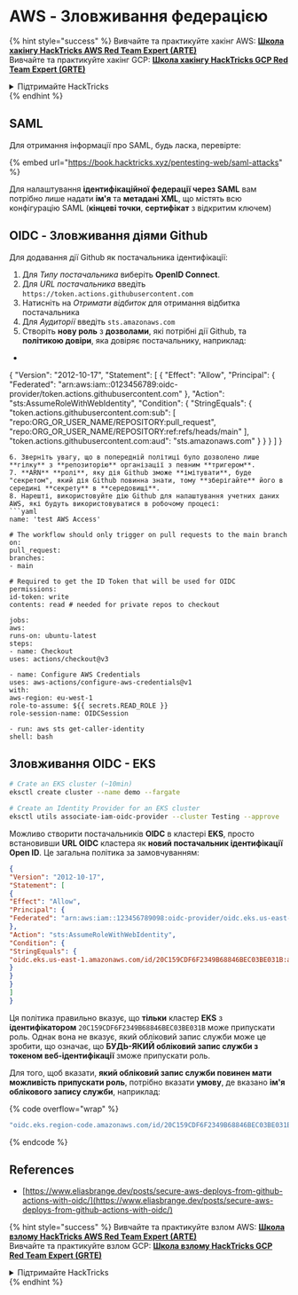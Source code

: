 # AWS - Зловживання федерацією

{% hint style="success" %}
Вивчайте та практикуйте хакінг AWS: <img src="/.gitbook/assets/image.png" alt="" data-size="line">[**Школа хакінгу HackTricks AWS Red Team Expert (ARTE)**](https://training.hacktricks.xyz/courses/arte)<img src="/.gitbook/assets/image.png" alt="" data-size="line">\
Вивчайте та практикуйте хакінг GCP: <img src="/.gitbook/assets/image (2).png" alt="" data-size="line">[**Школа хакінгу HackTricks GCP Red Team Expert (GRTE)**<img src="/.gitbook/assets/image (2).png" alt="" data-size="line">](https://training.hacktricks.xyz/courses/grte)

<details>

<summary>Підтримайте HackTricks</summary>

* Перевірте [**плани підписки**](https://github.com/sponsors/carlospolop)!
* **Приєднуйтесь до** 💬 [**групи Discord**](https://discord.gg/hRep4RUj7f) або [**групи Telegram**](https://t.me/peass) або **слідкуйте** за нами на **Twitter** 🐦 [**@hacktricks\_live**](https://twitter.com/hacktricks\_live)**.**
* **Поширюйте хакінг-прийоми, надсилаючи PR до** [**HackTricks**](https://github.com/carlospolop/hacktricks) та [**HackTricks Cloud**](https://github.com/carlospolop/hacktricks-cloud) репозиторіїв GitHub.

</details>
{% endhint %}

## SAML

Для отримання інформації про SAML, будь ласка, перевірте:

{% embed url="https://book.hacktricks.xyz/pentesting-web/saml-attacks" %}

Для налаштування **ідентифікаційної федерації через SAML** вам потрібно лише надати **ім'я** та **метадані XML**, що містять всю конфігурацію SAML (**кінцеві точки**, **сертифікат** з відкритим ключем)

## OIDC - Зловживання діями Github

Для додавання дії Github як постачальника ідентифікації:

1. Для _Типу постачальника_ виберіть **OpenID Connect**.
2. Для _URL постачальника_ введіть `https://token.actions.githubusercontent.com`
3. Натисніть на _Отримати відбиток_ для отримання відбитка постачальника
4. Для _Аудиторії_ введіть `sts.amazonaws.com`
5. Створіть **нову роль** з **дозволами**, які потрібні дії Github, та **політикою довіри**, яка довіряє постачальнику, наприклад:
* ```json
{
"Version": "2012-10-17",
"Statement": [
{
"Effect": "Allow",
"Principal": {
"Federated": "arn:aws:iam::0123456789:oidc-provider/token.actions.githubusercontent.com"
},
"Action": "sts:AssumeRoleWithWebIdentity",
"Condition": {
"StringEquals": {
"token.actions.githubusercontent.com:sub": [
"repo:ORG_OR_USER_NAME/REPOSITORY:pull_request",
"repo:ORG_OR_USER_NAME/REPOSITORY:ref:refs/heads/main"
],
"token.actions.githubusercontent.com:aud": "sts.amazonaws.com"
}
}
}
]
}
```
6. Зверніть увагу, що в попередній політиці було дозволено лише **гілку** з **репозиторію** організації з певним **тригером**.
7. **ARN** **ролі**, яку дія Github зможе **імітувати**, буде "секретом", який дія Github повинна знати, тому **зберігайте** його в середині **секрету** в **середовищі**.
8. Нарешті, використовуйте дію Github для налаштування учетних даних AWS, які будуть використовуватися в робочому процесі:
```yaml
name: 'test AWS Access'

# The workflow should only trigger on pull requests to the main branch
on:
pull_request:
branches:
- main

# Required to get the ID Token that will be used for OIDC
permissions:
id-token: write
contents: read # needed for private repos to checkout

jobs:
aws:
runs-on: ubuntu-latest
steps:
- name: Checkout
uses: actions/checkout@v3

- name: Configure AWS Credentials
uses: aws-actions/configure-aws-credentials@v1
with:
aws-region: eu-west-1
role-to-assume: ${{ secrets.READ_ROLE }}
role-session-name: OIDCSession

- run: aws sts get-caller-identity
shell: bash
```
## Зловживання OIDC - EKS
```bash
# Crate an EKS cluster (~10min)
eksctl create cluster --name demo --fargate
```

```bash
# Create an Identity Provider for an EKS cluster
eksctl utils associate-iam-oidc-provider --cluster Testing --approve
```
Можливо створити постачальників **OIDC** в кластері **EKS**, просто встановивши **URL OIDC** кластера як **новий постачальник ідентифікації Open ID**. Це загальна політика за замовчуванням:
```json
{
"Version": "2012-10-17",
"Statement": [
{
"Effect": "Allow",
"Principal": {
"Federated": "arn:aws:iam::123456789098:oidc-provider/oidc.eks.us-east-1.amazonaws.com/id/20C159CDF6F2349B68846BEC03BE031B"
},
"Action": "sts:AssumeRoleWithWebIdentity",
"Condition": {
"StringEquals": {
"oidc.eks.us-east-1.amazonaws.com/id/20C159CDF6F2349B68846BEC03BE031B:aud": "sts.amazonaws.com"
}
}
}
]
}
```
Ця політика правильно вказує, що **тільки** кластер **EKS** з **ідентифікатором** `20C159CDF6F2349B68846BEC03BE031B` може припускати роль. Однак вона не вказує, який обліковий запис служби може це зробити, що означає, що **БУДЬ-ЯКИЙ обліковий запис служби з токеном веб-ідентифікації** зможе припускати роль.

Для того, щоб вказати, **який обліковий запис служби повинен мати можливість припускати роль**, потрібно вказати **умову**, де вказано **ім'я облікового запису служби**, наприклад: &#x20;

{% code overflow="wrap" %}
```bash
"oidc.eks.region-code.amazonaws.com/id/20C159CDF6F2349B68846BEC03BE031B:sub": "system:serviceaccount:default:my-service-account",
```
{% endcode %}

## References

* [https://www.eliasbrange.dev/posts/secure-aws-deploys-from-github-actions-with-oidc/](https://www.eliasbrange.dev/posts/secure-aws-deploys-from-github-actions-with-oidc/)

{% hint style="success" %}
Вивчайте та практикуйте взлом AWS: <img src="/.gitbook/assets/image.png" alt="" data-size="line">[**Школа взлому HackTricks AWS Red Team Expert (ARTE)**](https://training.hacktricks.xyz/courses/arte)<img src="/.gitbook/assets/image.png" alt="" data-size="line">\
Вивчайте та практикуйте взлом GCP: <img src="/.gitbook/assets/image (2).png" alt="" data-size="line">[**Школа взлому HackTricks GCP Red Team Expert (GRTE)**<img src="/.gitbook/assets/image (2).png" alt="" data-size="line">](https://training.hacktricks.xyz/courses/grte)

<details>

<summary>Підтримайте HackTricks</summary>

* Перевірте [**плани підписки**](https://github.com/sponsors/carlospolop)!
* **Приєднуйтесь до** 💬 [**групи Discord**](https://discord.gg/hRep4RUj7f) або [**групи Telegram**](https://t.me/peass) або **слідкуйте** за нами на **Twitter** 🐦 [**@hacktricks\_live**](https://twitter.com/hacktricks\_live)**.**
* **Поширюйте хакерські трюки, надсилаючи PR до** [**HackTricks**](https://github.com/carlospolop/hacktricks) та [**HackTricks Cloud**](https://github.com/carlospolop/hacktricks-cloud) репозиторіїв на GitHub.

</details>
{% endhint %}
